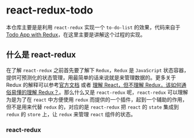 # react-redux-todo

本仓库主要是是利用 `react-redux` 实现一个 `to-do-list` 的效果，代码来自于[Todo App with Redux](https://codesandbox.io/s/9on71rvnyo?from-embed)，在这里主要是讲解这个过程的实现。

## 什么是 react-redux
在了解 `react-redux` 之前首先要了解下 `Redux`，`Redux` 是 `JavaScript` 状态容器，提供可预测化的状态管理，用最简单的话来说就是来管理数据的。更多关于 Redux 的解释可以参考[官方文档](https://www.redux.org.cn/) 或者 [理解 React，但不理解 Redux，该如何通俗易懂的理解 Redux？](https://www.zhihu.com/question/41312576)。那么什么又是 `react-redux` 呢，`react-redux` 可以理解为是为了在 `react` 中方便使用 `redux` 而提供的一个插件，起到一个辅助的作用，但不是用来代替 `redux` 的，对应的是 `react-redux` 把 `react` 的 `state` 集成到 `redux` 的 `store` 上，让 `redux` 来管理 `react` 组件的状态。

### react-redux 
